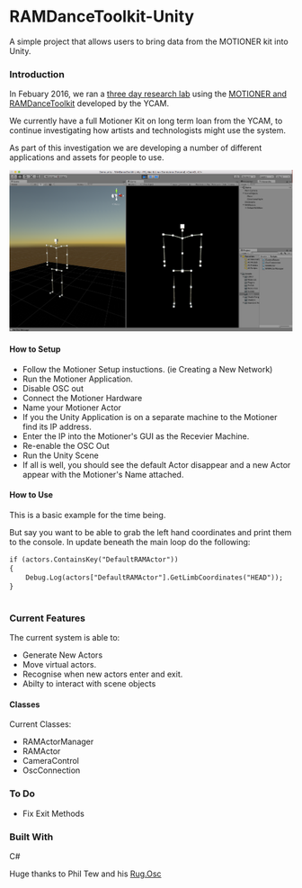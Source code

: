 RAMDanceToolkit-Unity
===

A simple project that allows users to bring data from the MOTIONER kit into Unity.

### Introduction
In Febuary 2016, we ran a [three day research lab](http://www.watershed.co.uk/studio/news/2016/02/17/hula-hoops-and-monsters-playing-motion-capture/) using the [MOTIONER and RAMDanceToolkit](http://special.ycam.jp/ram/tools/) developed by the YCAM. 

We currently have a full Motioner Kit on long term loan from the YCAM, to continue investigating how artists and technologists might use the system.

As part of this investigation we are developing a number of different applications and assets for people to use.

![Demo.png](./images/Demo.png)

#### How to Setup
* Follow the Motioner Setup instuctions. (ie Creating a New Network)
* Run the Motioner Application.
* Disable OSC out
* Connect the Motioner Hardware
* Name your Motioner Actor
* If you the Unity Application is on a separate machine to the Motioner find its IP address. 
* Enter the IP into the Motioner's GUI as the Recevier Machine.
* Re-enable the OSC Out
* Run the Unity Scene
* If all is well, you should see the default Actor disappear and a new Actor appear with the Motioner's Name attached.

#### How to Use
This is a basic example for the time being.

But say you want to be able to grab the left hand coordinates and print them to the console.
In update beneath the main loop do the following:

<pre>
<code>if (actors.ContainsKey("DefaultRAMActor"))
{
	Debug.Log(actors["DefaultRAMActor"].GetLimbCoordinates("HEAD"));
}
</code>
</pre> 

### Current Features

The current system is able to:

* Generate New Actors
* Move virtual actors.
* Recognise when new actors enter and exit.
* Abilty to interact with scene objects 

#### Classes 

Current Classes:

* RAMActorManager
* RAMActor
* CameraControl
* OscConnection

### To Do

* Fix Exit Methods

### Built With

C#

Huge thanks to Phil Tew and his [Rug.Osc](https://bitbucket.org/rugcode/rug.osc)
